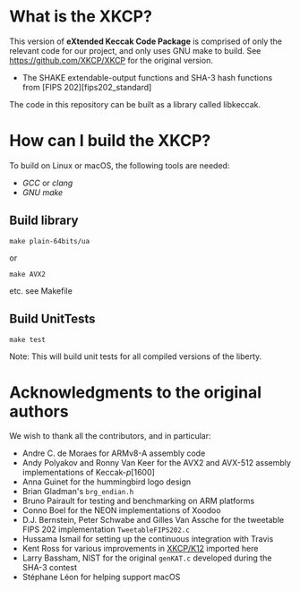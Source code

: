 # What is the XKCP?

This version of **eXtended Keccak Code Package** is comprised of only the relevant code for our project, and only uses GNU make to build. See https://github.com/XKCP/XKCP for the original version.

* The SHAKE extendable-output functions and SHA-3 hash functions from [FIPS 202][fips202_standard]

The code in this repository can be built as a library called libkeccak.

# How can I build the XKCP?

To build on Linux or macOS, the following tools are needed:

* *GCC* or *clang*
* *GNU make*

## Build library
```
make plain-64bits/ua
```

or

```
make AVX2
```
etc. see Makefile

## Build UnitTests
```
make test
```
Note: This will build unit tests for all compiled versions of the liberty.


# Acknowledgments to the original authors

We wish to thank all the contributors, and in particular:

- Andre C. de Moraes for ARMv8-A assembly code
- Andy Polyakov and Ronny Van Keer for the AVX2 and AVX-512 assembly implementations of Keccak-_p_[1600]
- Anna Guinet for the hummingbird logo design
- Brian Gladman's `brg_endian.h`
- Bruno Pairault for testing and benchmarking on ARM platforms
- Conno Boel for the NEON implementations of Xoodoo
- D.J. Bernstein, Peter Schwabe and Gilles Van Assche for the tweetable FIPS 202 implementation `TweetableFIPS202.c`
- Hussama Ismail for setting up the continuous integration with Travis
- Kent Ross for various improvements in [XKCP/K12](https://github.com/XKCP/K12) imported here
- Larry Bassham, NIST for the original `genKAT.c` developed during the SHA-3 contest
- Stéphane Léon for helping support macOS

